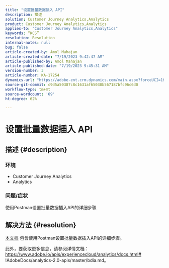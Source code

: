 ```yaml
---
title: "设置批量数据插入 API"
description: 描述
solution: Customer Journey Analytics,Analytics
product: Customer Journey Analytics,Analytics
applies-to: "Customer Journey Analytics,Analytics"
keywords: “KCS”
resolution: Resolution
internal-notes: null
bug: false
article-created-by: Amol Mahajan
article-created-date: "7/19/2023 9:42:47 AM"
article-published-by: Amol Mahajan
article-published-date: "7/19/2023 9:45:31 AM"
version-number: 3
article-number: KA-17254
dynamics-url: "https://adobe-ent.crm.dynamics.com/main.aspx?forceUCI=1&pagetype=entityrecord&etn=knowledgearticle&id=5ef9b49b-1826-ee11-9966-6045bd006b4b"
source-git-commit: c9d5a50387c8c1631af65030b567187bfc96c6d0
workflow-type: tm+mt
source-wordcount: '69'
ht-degree: 62%

---
```


# 设置批量数据插入 API

## 描述 {#description}


### <b>环境</b>

- Customer Journey Analytics
- Analytics




### <b>问题/症状</b>

使用Postman设置批量数据插入API的详细步骤


## 解决方法 {#resolution}


[本文档](https://spark.adobe.com/page/0jhQHMs74AtYz/) 包含使用Postman设置批量数据插入API的详细步骤。

此外，要获取更多信息，请参阅详情文档：https://www.adobe.io/apis/experiencecloud/analytics/docs.html# !AdobeDocs/analytics-2.0-apis/master/bdia.md。
